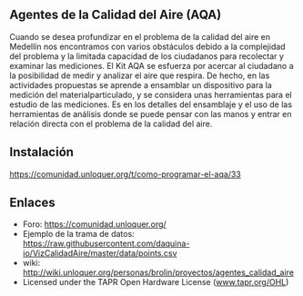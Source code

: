 ## Agentes de la Calidad del Aire (AQA)
Cuando se desea profundizar en el problema de la calidad del aire en Medellín nos encontramos con varios obstáculos debido a la complejidad del problema y la limitada capacidad de los ciudadanos para recolectar y examinar las mediciones.
El Kit AQA se esfuerza por acercar al ciudadano a la posibilidad de medir y analizar el aire que respira. De hecho, en las actividades propuestas se aprende a ensamblar un dispositivo para la medición del materialparticulado, y se considera unas herramientas para el estudio de las mediciones.
Es en los detalles del ensamblaje y el uso de las herramientas de análisis donde se puede pensar con las manos y entrar en relación directa con el problema de la calidad del aire.

## Instalación
https://comunidad.unloquer.org/t/como-programar-el-aqa/33




## Enlaces
  * Foro: https://comunidad.unloquer.org/
  * Ejemplo de la trama de datos: https://raw.githubusercontent.com/daquina-io/VizCalidadAire/master/data/points.csv
  * wiki: http://wiki.unloquer.org/personas/brolin/proyectos/agentes_calidad_aire
  * Licensed under the TAPR Open Hardware License (www.tapr.org/OHL)
